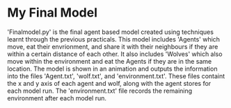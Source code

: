 # My Final Model

'Finalmodel.py' is the final agent based model created using techniques learnt through the previous practicals.
This model includes 'Agents' which move, eat their envrionment, and share it with their neighbours if they are within a certain distance of each other. It also includes 'Wolves' which also move within the environment and eat the Agents if they are in the same location. The model is shown in an animation and outputs the information into the files 'Agent.txt', 'wolf.txt', and 'environment.txt'. These files containt the x and y axis of each agent and wolf, along with the agent stores for each model run. The 'environment.txt' file records the remaining environment after each model run.
